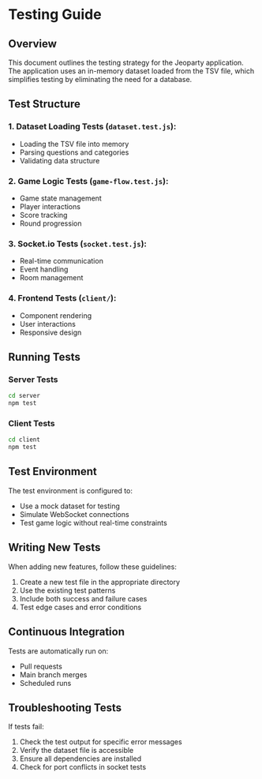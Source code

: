 # Testing Guide

## Overview

This document outlines the testing strategy for the Jeoparty application. The application uses an in-memory dataset loaded from the TSV file, which simplifies testing by eliminating the need for a database.

## Test Structure

### 1. Dataset Loading Tests (`dataset.test.js`):
- Loading the TSV file into memory
- Parsing questions and categories
- Validating data structure

### 2. Game Logic Tests (`game-flow.test.js`):
- Game state management
- Player interactions
- Score tracking
- Round progression

### 3. Socket.io Tests (`socket.test.js`):
- Real-time communication
- Event handling
- Room management

### 4. Frontend Tests (`client/`):
- Component rendering
- User interactions
- Responsive design

## Running Tests

### Server Tests

```bash
cd server
npm test
```

### Client Tests

```bash
cd client
npm test
```

## Test Environment

The test environment is configured to:
- Use a mock dataset for testing
- Simulate WebSocket connections
- Test game logic without real-time constraints

## Writing New Tests

When adding new features, follow these guidelines:
1. Create a new test file in the appropriate directory
2. Use the existing test patterns
3. Include both success and failure cases
4. Test edge cases and error conditions

## Continuous Integration

Tests are automatically run on:
- Pull requests
- Main branch merges
- Scheduled runs

## Troubleshooting Tests

If tests fail:
1. Check the test output for specific error messages
2. Verify the dataset file is accessible
3. Ensure all dependencies are installed
4. Check for port conflicts in socket tests 